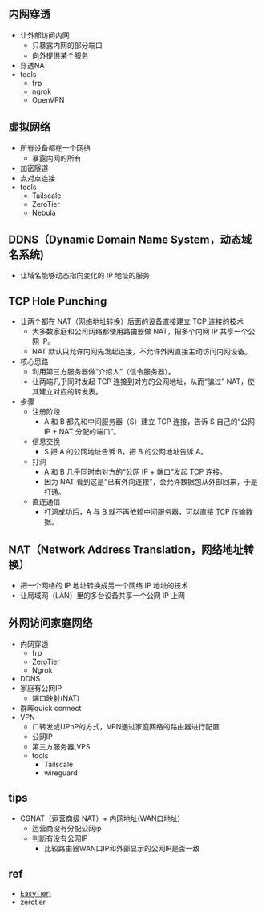 

## 内网穿透
+ 让外部访问内网
    + 只暴露内网的部分端口
    + 向外提供某个服务
+ 穿透NAT
+ tools
    + frp
    + ngrok
    + OpenVPN 
## 虚拟网络
+ 所有设备都在一个网络
    + 暴露内网的所有
+ 加密隧道
+ 点对点连接
+ tools
    + Tailscale
    + ZeroTier
    + Nebula

## DDNS（Dynamic Domain Name System，动态域名系统)
+ 让域名能够动态指向变化的 IP 地址的服务

## TCP Hole Punching
+ 让两个都在 NAT（网络地址转换）后面的设备直接建立 TCP 连接的技术
    + 大多数家庭和公司网络都使用路由器做 NAT，把多个内网 IP 共享一个公网 IP。
    + NAT 默认只允许内网先发起连接，不允许外网直接主动访问内网设备。
+ 核心思路
    + 利用第三方服务器做“介绍人”（信令服务器）。
    + 让两端几乎同时发起 TCP 连接到对方的公网地址，从而“骗过” NAT，使其建立对应的转发表。
+ 步骤
    + 注册阶段
        + A 和 B 都先和中间服务器（S）建立 TCP 连接，告诉 S 自己的“公网 IP + NAT 分配的端口”。
    + 信息交换
        + S 把 A 的公网地址告诉 B，把 B 的公网地址告诉 A。
    + 打洞
        + A 和 B 几乎同时向对方的“公网 IP + 端口”发起 TCP 连接。
        + 因为 NAT 看到这是“已有外向连接”，会允许数据包从外部回来，于是打通。   
    + 直连通信
        + 打洞成功后，A 与 B 就不再依赖中间服务器，可以直接 TCP 传输数据。
## NAT（Network Address Translation，网络地址转换）
+ 把一个网络的 IP 地址转换成另一个网络 IP 地址的技术
+ 让局域网（LAN）里的多台设备共享一个公网 IP 上网

## 外网访问家庭网络
+ 内网穿透
    + frp
    + ZeroTier
    + Ngrok
+ DDNS
+ 家庭有公网IP
    + 端口映射(NAT)
+ 群晖quick connect
+ VPN
    + 口转发或UPnP的方式，VPN通过家庭网络的路由器进行配置
    + 公网IP
    + 第三方服务器,VPS
    + tools
        + Tailscale
        + wireguard


## tips
+ CGNAT（运营商级 NAT）+ 内网地址(WAN口地址)
    + 运营商没有分配公网ip
    + 判断有没有公网IP
        + 比较路由器WAN口IP和外部显示的公网IP是否一致

## ref
+ [EasyTier)](https://github.com/EasyTier/EasyTier)
+ zerotier